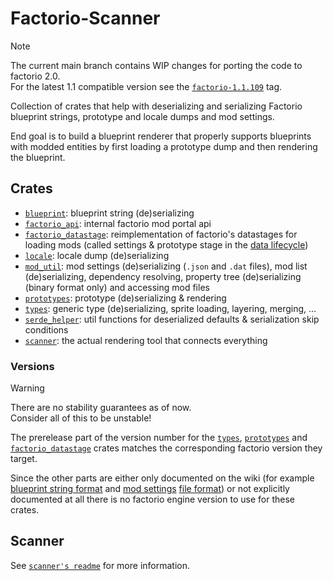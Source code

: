 # Factorio-Scanner

> [!NOTE]  
> The current main branch contains WIP changes for porting the code to factorio 2.0.  
> For the latest 1.1 compatible version see the [`factorio-1.1.109`](https://github.com/fgardt/factorio-scanner/tree/factorio-1.1.109) tag.

Collection of crates that help with deserializing and serializing Factorio blueprint strings, prototype and locale dumps and mod settings.

End goal is to build a blueprint renderer that properly supports blueprints with modded entities by first loading a prototype dump and then rendering the blueprint.

## Crates

- [`blueprint`](/blueprint/): blueprint string (de)serializing
- [`factorio_api`](/factorio_api/): internal factorio mod portal api
- [`factorio_datastage`](/factorio_datastage/): reimplementation of factorio's datastages for loading mods (called settings & prototype stage in the [data lifecycle](https://lua-api.factorio.com/latest/auxiliary/data-lifecycle.html))
- [`locale`](/locale/): locale dump (de)serializing
- [`mod_util`](/mod_util/): mod settings (de)serializing (`.json` and `.dat` files), mod list (de)serializing, dependency resolving, property tree (de)serializing (binary format only) and accessing mod files
- [`prototypes`](/prototypes/): prototype (de)serializing & rendering
- [`types`](/types/): generic type (de)serializing, sprite loading, layering, merging, ...
- [`serde_helper`](/serde_helper/): util functions for deserialized defaults & serialization skip conditions
- [`scanner`](/scanner/): the actual rendering tool that connects everything

### Versions

> [!WARNING]  
> There are no stability guarantees as of now.  
> Consider all of this to be unstable!

The prerelease part of the version number for the [`types`](/types/), [`prototypes`](/prototypes/) and [`factorio_datastage`](/factorio_datastage/) crates matches the corresponding factorio version they target.

Since the other parts are either only documented on the wiki (for example [blueprint string format](https://wiki.factorio.com/Blueprint_string_format) and [mod settings](https://wiki.factorio.com/Tutorial:Mod_settings) [file format](https://wiki.factorio.com/Mod_settings_file_format)) or not explicitly documented at all there is no factorio engine version to use for these crates.

## Scanner

See [`scanner's readme`](/scanner/README.md) for more information.
